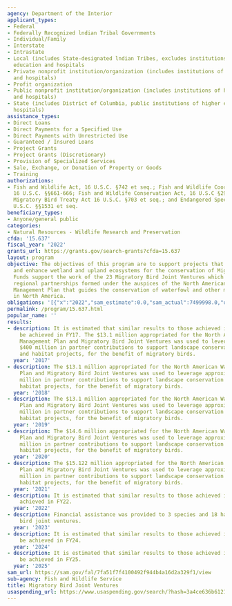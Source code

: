 ```yaml
---
agency: Department of the Interior
applicant_types:
- Federal
- Federally Recognized lndian Tribal Governments
- Individual/Family
- Interstate
- Intrastate
- Local (includes State-designated lndian Tribes, excludes institutions of higher
  education and hospitals
- Private nonprofit institution/organization (includes institutions of higher education
  and hospitals)
- Profit organization
- Public nonprofit institution/organization (includes institutions of higher education
  and hospitals)
- State (includes District of Columbia, public institutions of higher education and
  hospitals)
assistance_types:
- Direct Loans
- Direct Payments for a Specified Use
- Direct Payments with Unrestricted Use
- Guaranteed / Insured Loans
- Project Grants
- Project Grants (Discretionary)
- Provision of Specialized Services
- Sale, Exchange, or Donation of Property or Goods
- Training
authorizations:
- Fish and Wildlife Act, 16 U.S.C. §742 et seq.; Fish and Wildlife Coordination Act,
  16 U.S.C. §§661-666; Fish and Wildlife Conservation Act, 16 U.S.C §2901 et seq.;
  Migratory Bird Treaty Act 16 U.S.C. §703 et seq.; and Endangered Species Act, 16
  U.S.C. §§1531 et seq.
beneficiary_types:
- Anyone/general public
categories:
- Natural Resources - Wildlife Research and Preservation
cfda: '15.637'
fiscal_year: '2022'
grants_url: https://grants.gov/search-grants?cfda=15.637
layout: program
objective: The objectives of this program are to support projects that protect, restore,
  and enhance wetland and upland ecosystems for the conservation of Migratory Birds.
  Funds support the work of the 23 Migratory Bird Joint Ventures which are independent
  regional partnerships formed under the auspices of the North American Waterfowl
  Management Plan that guides the conservation of waterfowl and other migratory birds
  in North America.
obligations: '[{"x":"2022","sam_estimate":0.0,"sam_actual":7499998.0,"usa_spending_actual":11083105.03},{"x":"2023","sam_estimate":0.0,"sam_actual":13739869.0,"usa_spending_actual":13687925.01},{"x":"2024","sam_estimate":15900000.0,"sam_actual":0.0,"usa_spending_actual":16143456.53}]'
permalink: /program/15.637.html
popular_name: ''
results:
- description: It is estimated that similar results to those achieved in FY16 will
    be achieved in FY17. The $13.1 million appropriated for the North American Waterfowl
    Management Plan and Migratory Bird Joint Ventures was used to leverage approximately
    $400 million in partner contributions to support landscape conservation planning,
    and habitat projects, for the benefit of migratory birds.
  year: '2017'
- description: The $13.1 million appropriated for the North American Waterfowl Management
    Plan and Migratory Bird Joint Ventures was used to leverage approximately $500
    million in partner contributions to support landscape conservation planning, and
    habitat projects, for the benefit of migratory birds.
  year: '2018'
- description: The $13.1 million appropriated for the North American Waterfowl Management
    Plan and Migratory Bird Joint Ventures was used to leverage approximately $500
    million in partner contributions to support landscape conservation planning, and
    habitat projects, for the benefit of migratory birds.
  year: '2019'
- description: The $14.6 million appropriated for the North American Waterfowl Management
    Plan and Migratory Bird Joint Ventures was used to leverage approximately $560
    million in partner contributions to support landscape conservation planning, and
    habitat projects, for the benefit of migratory birds.
  year: '2020'
- description: The $15.122 million appropriated for the North American Waterfowl Management
    Plan and Migratory Bird Joint Ventures was used to leverage approximately $540
    million in partner contributions to support landscape conservation planning, and
    habitat projects, for the benefit of migratory birds.
  year: '2021'
- description: It is estimated that similar results to those achieved in FY21 were
    achieved in FY22.
  year: '2022'
- description: Financial assistance was provided to 3 species and 18 habitat migratory
    bird joint ventures.
  year: '2023'
- description: It is estimated that similar results to those achieved in FY23 will
    be achieved in FY24.
  year: '2024'
- description: It is estimated that similar results to those achieved in FY24 will
    be achieved in FY25.
  year: '2025'
sam_url: https://sam.gov/fal/7fa51f7f4100492f944b4a16d2a329f1/view
sub-agency: Fish and Wildlife Service
title: Migratory Bird Joint Ventures
usaspending_url: https://www.usaspending.gov/search/?hash=3a4ce636b6121311bfa4d4a00ee47570
---
```

